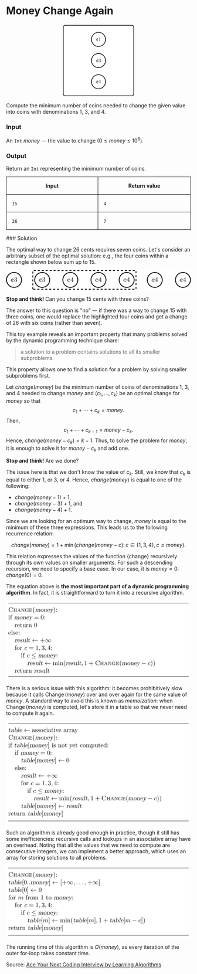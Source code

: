 <style>
.samples th, .samples td {
    border: 1px solid black;
    border-collapse: collapse;
    padding: 15px;
    width: 300px;
    /*max-width: 100%;*/
    /*text-align: center;*/
    /*alignment: center;*/
}

.sample th, .sample td {
    border: 1px solid black;
    padding: 15px;
    width: 300px;
    /*max-width: 100%;*/
    /*text-align: center;*/
    /*alignment: center;*/
}

.sample td {
    border-top: none;
    border-bottom: none;
}

.sample table {
    border-collapse: collapse;
    border: 1px solid black;
}

.logo {
    display: flex;
    justify-content: center;
}

.logo img {
    width: 200px;
    align: center;
}

.code span {
    line-height: 22px;
}
</style>

# Money Change Again

<div class="logo">
    <img src="../../images/money_change_dp_logo.png">
</div>

Compute the minimum number of coins needed to change
the given value into coins with denominations 1, 3, and 4.

### Input

An `Int` ${money}$ — the value to change ($0 \le {money} \le 10^6$).

### Output

Return an `Int` representing the minimum number of coins.

<div class="samples">

| Input | Return value |
|-------|--------------|
| `15`  | `4`          |
| `26`  | `7`          |

</div>

<div class="hint">
### Solution

The optimal way to change $26$ cents requires seven coins. Let's consider
an arbitrary subset of the optimal solution: e.g., the four coins within
a rectangle shown below sum up to $15$.

<img src="../../images/money_change_dp_1.png">


**Stop and think!** Can you change $15$ cents with three coins?

The answer to this question is "no" —
if there was a way to change $15$ with three coins,
one would replace the highlighted four coins and get a change of
$26$ with six coins (rather than seven).

This toy example reveals an important property that many problems
solved by the dynamic programming technique share:

> a solution to a problem contains solutions to all its smaller subproblems.

This property allows one to find a solution for a problem by solving smaller
subproblems first.

Let ${change}({money})$ be the minimum number of coins of
denominations $1$, $3$, and $4$ needed to change ${money}$
and $(c_1,\dotsc,c_k)$ be an optimal change for ${money}$ so that
$$c_1+\dotsb+c_k= {money}.$$
Then,
$$c_1+\dotsb+c_{k-1}= {money}-c_k.$$
Hence, ${change}({money}-c_k)=k-1$.
Thus, to solve the problem for ${money}$, it is
enough to solve it for ${money}-c_k$ and add one.

**Stop and think!** Are we done?

The issue here is that we don't know the value of $c_k$. Still,
we know that $c_k$ is equal to either $1$, or $3$, or $4$. Hence, ${change}({money})$ is equal to one of the following:

* ${change}({money}-1)+1$,
* ${change}({money}-3)+1$, and
* ${change}({money}-4)+1$.

Since we are looking for an optimum way to change,
${money}$ is equal to the minimum of these three expressions.
This leads us to the following recurrence relation:

$${change}({money})=1+\min({change}({money}-c) \colon c \in \{1, 3, 4\}, c \le {money}).$$

This relation expresses the values of the function {change} recursively through its own values on smaller arguments. For
such a descending recursion, we need to specify a base case. In our case,
it is ${money}=0$: ${change}(0)=0$.

The equation
above
is **the most important part of a dynamic programming algorithm**. In fact,
it is straightforward to turn it into a recursive algorithm.

<img src="../../images/money_change_dp_2.png">

There is a serious issue with this algorithm:
it becomes prohibitively slow because it calls
$\operatorname{Change}({money})$ over and over again for the
same value of $money$.
A standard way to avoid this is known as *memoization*:
when $\operatorname{Change}({money})$ is computed, let's store it in a table
so that we never need to compute it again.

<img src="../../images/money_change_dp_3.png">

Such an algorithm is already good enough in practice, though it still has some inefficiencies: recursive calls and
lookups in an associative array
have an overhead. Noting that all the values that we need to compute are consecutive integers, we can implement a better
approach, which uses an array for storing solutions to all problems.

<img src="../../images/money_change_dp_4.png">

The running time of this algorithm is $O(money)$, as every
iteration of the outer for-loop takes constant time.

Source:
[Ace Your Next Coding Interview by Learning Algorithms](https://bit.ly/acecogniterra)

</div>


